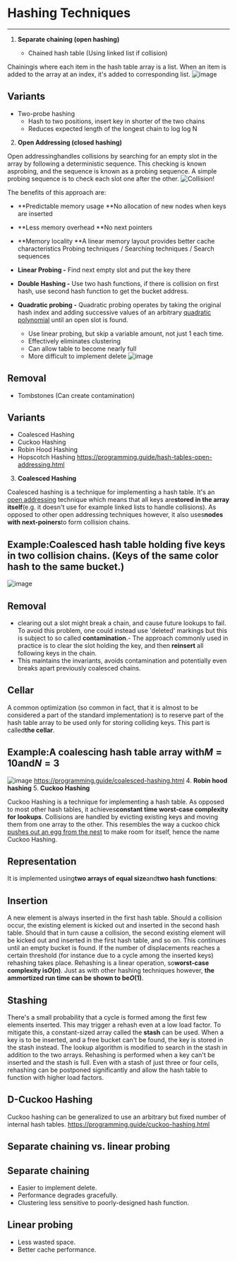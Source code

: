 # Hashing Techniques

---

1. **Separate chaining (open hashing)**

   - Chained hash table (Using linked list if collision)

Chainingis where each item in the hash table array is a list. When an item is added to the array at an index, it's added to corresponding list.
![image](media/Hashing-Techniques-image1.png)

## Variants

- Two-probe hashing
  - Hash to two positions, insert key in shorter of the two chains
  - Reduces expected length of the longest chain to log log N

2. **Open Addressing (closed hashing)**

Open addressinghandles collisions by searching for an empty slot in the array by following a deterministic sequence. This checking is known asprobing, and the sequence is known as a probing sequence. A simple probing sequence is to check each slot one after the other.
![Collision! ](media/Hashing-Techniques-image2.png)

The benefits of this approach are:

- **Predictable memory usage
    **No allocation of new nodes when keys are inserted
- **Less memory overhead
    **No next pointers
- **Memory locality
    **A linear memory layout provides better cache characteristics
Probing techniques / Searching techniques / Search sequences

- **Linear Probing -** Find next empty slot and put the key there

- **Double Hashing -** Use two hash functions, if there is collision on first hash, use second hash function to get the bucket address.

- **Quadratic probing -** Quadratic probing operates by taking the original hash index and adding successive values of an arbitrary [quadratic polynomial](https://en.wikipedia.org/wiki/Quadratic_polynomial) until an open slot is found.
  - Use linear probing, but skip a variable amount, not just 1 each time.
  - Effectively eliminates clustering
  - Can allow table to become nearly full
  - More difficult to implement delete
![image](media/Hashing-Techniques-image3.png)

## Removal

- Tombstones (Can create contamination)

## Variants

- Coalesced Hashing
- Cuckoo Hashing
- Robin Hood Hashing
- Hopscotch Hashing
<https://programming.guide/hash-tables-open-addressing.html>

3. **Coalesced Hashing**

Coalesced hashing is a technique for implementing a hash table. It's an [open addressing](https://programming.guide/hash-tables-open-addressing.html) technique which means that all keys are**stored in the array itself**(e.g. it doesn't use for example linked lists to handle collisions). As opposed to other open addressing techniques however, it also uses**nodes with next-poiners**to form collision chains.

## Example:Coalesced hash table holding five keys in two collision chains. (Keys of the same color hash to the same bucket.)

![image](media/Hashing-Techniques-image4.png)

## Removal

- clearing out a slot might break a chain, and cause future lookups to fail. To avoid this problem, one could instead use 'deleted' markings but this is subject to so called **contamination**.-  The approach commonly used in practice is to clear the slot holding the key, and then **reinsert** all following keys in the chain.
- This maintains the invariants, avoids contamination and potentially even breaks apart previously coalesced chains.

## Cellar

A common optimization (so common in fact, that it is almost to be considered a part of the standard implementation) is to reserve part of the hash table array to be used only for storing colliding keys. This part is called**the cellar**.

## Example:A coalescing hash table array with*M* = 10and*N* = 3

![image](media/Hashing-Techniques-image5.png)
<https://programming.guide/coalesced-hashing.html>
4. **Robin hood hashing**
5. **Cuckoo Hashing**

Cuckoo Hashing is a technique for implementing a hash table. As opposed to most other hash tables, it achieves**constant time worst-case complexity for lookups**.
Collisions are handled by evicting existing keys and moving them from one array to the other. This resembles the way a cuckoo chick [pushes out an egg from the nest](https://www.youtube.com/watch?v=SO1WccH2_YM) to make room for itself, hence the name Cuckoo Hashing.

## Representation

It is implemented using**two arrays of equal size**and**two hash functions**:

## Insertion

A new element is always inserted in the first hash table. Should a collision occur, the existing element is kicked out and inserted in the second hash table. Should that in turn cause a collision, the second existing element will be kicked out and inserted in the first hash table, and so on. This continues until an empty bucket is found.
If the number of displacements reaches a certain threshold (for instance due to a cycle among the inserted keys) rehashing takes place.
Rehashing is a linear operation, so**worst-case complexity is*O*(*n*)**. Just as with other hashing techniques however, **the ammortized run time can be shown to be*O*(1)**.

## Stashing

There's a small probability that a cycle is formed among the first few elements inserted. This may trigger a rehash even at a low load factor. To mitigate this, a constant-sized array called the **stash** can be used.
When a key is to be inserted, and a free bucket can't be found, the key is stored in the stash instead. The lookup algorithm is modified to search in the stash in addition to the two arrays. Rehashing is performed when a key can't be inserted and the stash is full.
Even with a stash of just three or four cells, rehashing can be postponed significantly and allow the hash table to function with higher load factors.

## D-Cuckoo Hashing

Cuckoo hashing can be generalized to use an arbitrary but fixed number of internal hash tables.
<https://programming.guide/cuckoo-hashing.html>

## Separate chaining vs. linear probing

## Separate chaining

- Easier to implement delete.
- Performance degrades gracefully.
- Clustering less sensitive to poorly-designed hash function.

## Linear probing

- Less wasted space.
- Better cache performance.
